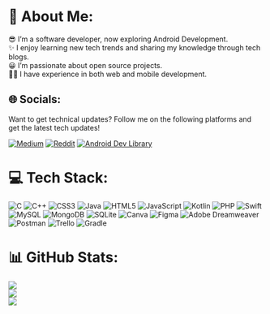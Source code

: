 # 💫 About Me:

😎 I’m a software developer, now exploring Android Development. <br>
✨ I enjoy learning new tech trends and sharing my knowledge through tech blogs. <br>
😀 I’m passionate about open source projects. <br>
👩‍💻 I have experience in both web and mobile development.

## 🌐 Socials:
Want to get technical updates? Follow me on the following platforms and get the latest tech updates!

[![Medium](https://img.shields.io/badge/Medium-%23323330.svg?style=for-the-badge&logo=medium&logoColor=white)](https://medium.com/@Kodeflap) [![Reddit](https://img.shields.io/badge/Reddit-F54A2A.svg?style=for-the-badge&logo=Reddit&logoColor=white)](https://www.reddit.com/user/Kodeflap/) [![Android Dev Library](https://img.shields.io/badge/Android%20Dev%20Libaray-%23323330.svg?style=for-the-badge&logo=android&logoColor=green)](https://devlibrary.withgoogle.com/authors/kodeflap)


# 💻 Tech Stack:
![C](https://img.shields.io/badge/c-%2300599C.svg?style=for-the-badge&logo=c&logoColor=white) ![C++](https://img.shields.io/badge/c++-%2300599C.svg?style=for-the-badge&logo=c%2B%2B&logoColor=white) ![CSS3](https://img.shields.io/badge/css3-%231572B6.svg?style=for-the-badge&logo=css3&logoColor=white) ![Java](https://img.shields.io/badge/java-%23ED8B00.svg?style=for-the-badge&logo=java&logoColor=white) ![HTML5](https://img.shields.io/badge/html5-%23E34F26.svg?style=for-the-badge&logo=html5&logoColor=white) ![JavaScript](https://img.shields.io/badge/javascript-%23323330.svg?style=for-the-badge&logo=javascript&logoColor=%23F7DF1E) ![Kotlin](https://img.shields.io/badge/kotlin-%230095D5.svg?style=for-the-badge&logo=kotlin&logoColor=white) ![PHP](https://img.shields.io/badge/php-%23777BB4.svg?style=for-the-badge&logo=php&logoColor=white) ![Swift](https://img.shields.io/badge/swift-F54A2A?style=for-the-badge&logo=swift&logoColor=white) ![MySQL](https://img.shields.io/badge/mysql-%2300f.svg?style=for-the-badge&logo=mysql&logoColor=white) ![MongoDB](https://img.shields.io/badge/MongoDB-%234ea94b.svg?style=for-the-badge&logo=mongodb&logoColor=white) ![SQLite](https://img.shields.io/badge/sqlite-%2307405e.svg?style=for-the-badge&logo=sqlite&logoColor=white) ![Canva](https://img.shields.io/badge/Canva-%2300C4CC.svg?style=for-the-badge&logo=Canva&logoColor=white) 	![Figma](https://img.shields.io/badge/figma-%23F24E1E.svg?style=for-the-badge&logo=figma&logoColor=white) ![Adobe Dreamweaver](https://img.shields.io/badge/Adobe%20Dreamweaver-FF61F6.svg?style=for-the-badge&logo=Adobe%20Dreamweaver&logoColor=white) ![Postman](https://img.shields.io/badge/Postman-FF6C37?style=for-the-badge&logo=postman&logoColor=white) ![Trello](https://img.shields.io/badge/Trello-%23026AA7.svg?style=for-the-badge&logo=Trello&logoColor=white) ![Gradle](https://img.shields.io/badge/Gradle-02303A.svg?style=for-the-badge&logo=Gradle&logoColor=white)
# 📊 GitHub Stats:
![](https://github-readme-stats.vercel.app/api?username=kodeflap&theme=dark&hide_border=false)<br/>
![](https://github-readme-streak-stats.herokuapp.com/?user=kodeflap&theme=dark&hide_border=false)<br/>
![](https://github-readme-stats.vercel.app/api/top-langs/?username=kodeflap&theme=dark&hide_border=false&include_all_commits=true&count_private=true&layout=compact)

